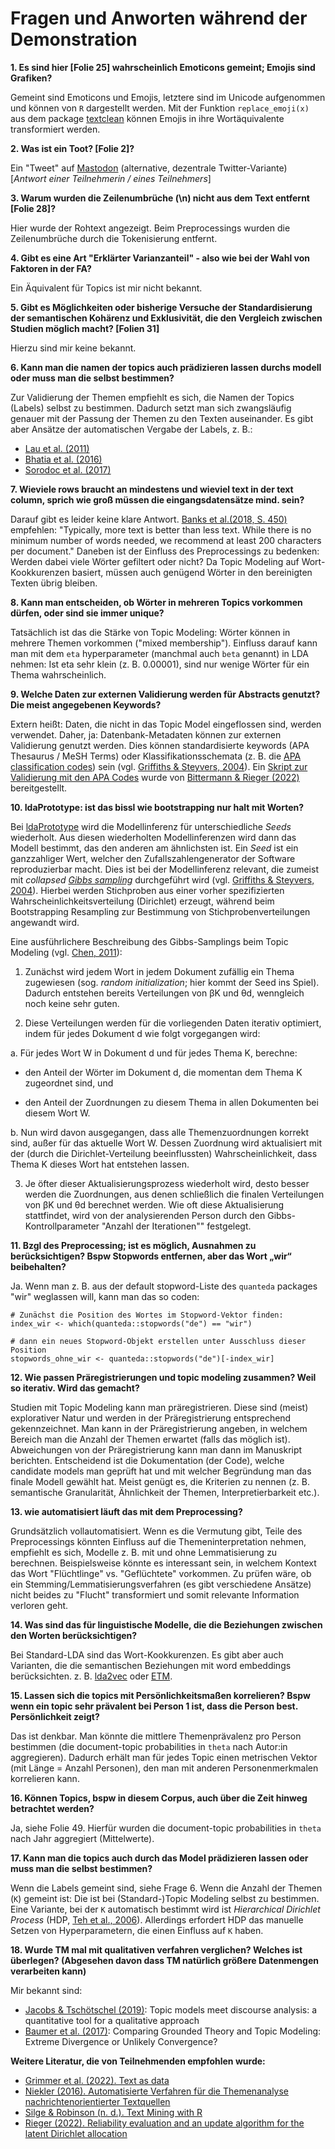 # Fragen und Anworten während der Demonstration

**1. Es sind hier [Folie 25] wahrscheinlich Emoticons gemeint; Emojis sind Grafiken?**

Gemeint sind Emoticons und Emojis, letztere sind im Unicode aufgenommen und können von `R` dargestellt werden. Mit der Funktion `replace_emoji(x)` aus dem package [textclean](https://github.com/trinker/textclean) können Emojis in ihre Wortäquivalente transformiert werden.

**2. Was ist ein Toot? [Folie 2]?**

Ein "Tweet" auf [Mastodon](https://joinmastodon.org/de) (alternative, dezentrale Twitter-Variante) [*Antwort einer Teilnehmerin / eines Teilnehmers*]

**3. Warum wurden die Zeilenumbrüche (\n) nicht aus dem Text entfernt [Folie 28]?**

Hier wurde der Rohtext angezeigt. Beim Preprocessings wurden die Zeilenumbrüche durch die Tokenisierung entfernt.

**4. Gibt es eine Art "Erklärter Varianzanteil" - also wie bei der Wahl von Faktoren in der FA?**

Ein Äquivalent für Topics ist mir nicht bekannt.

**5. Gibt es Möglichkeiten oder bisherige Versuche der Standardisierung der semantischen Kohärenz und Exklusivität, die den Vergleich zwischen Studien möglich macht? [Folien 31]**

Hierzu sind mir keine bekannt.

**6. Kann man die namen der topics auch prädizieren lassen durchs modell oder muss man die selbst bestimmen?**

Zur Validierung der Themen empfiehlt es sich, die Namen der Topics (Labels) selbst zu bestimmen. Dadurch setzt man sich zwangsläufig genauer mit der Passung der Themen zu den Texten auseinander. 
Es gibt aber Ansätze der automatischen Vergabe der Labels, z. B.:

+ [Lau et al. (2011)](https://dl.acm.org/doi/abs/10.5555/2002472.2002658)
+ [Bhatia et al. (2016)](https://doi.org/10.48550/arXiv.1612.05340)
+ [Sorodoc et al. (2017)](https://aclanthology.org/E17-2111/)

**7. Wieviele rows braucht an mindestens und wieviel text in der text column, sprich wie groß müssen die eingangsdatensätze mind. sein?**

Darauf gibt es leider keine klare Antwort. [Banks et al.(2018, S. 450)](https://doi.org/10.1007/s10869-017-9528-3) empfehlen: "Typically, more text is better than less text. While there is no minimum number of words needed, we recommend at least 200 characters per document."
Daneben ist der Einfluss des Preprocessings zu bedenken: Werden dabei viele Wörter gefiltert oder nicht? Da Topic Modeling auf Wort-Kookkurenzen basiert, müssen auch genügend Wörter in den bereinigten Texten übrig bleiben.

**8. Kann man entscheiden, ob Wörter in mehreren Topics vorkommen dürfen, oder sind sie immer unique?**

Tatsächlich ist das die Stärke von Topic Modeling: Wörter können in mehrere Themen vorkommen ("mixed membership"). Einfluss darauf kann man mit dem `eta` hyperparameter (manchmal auch `beta` genannt) in LDA nehmen: Ist eta sehr klein (z. B. 0.00001), sind nur wenige Wörter für ein Thema wahrscheinlich.

**9. Welche Daten zur externen Validierung werden für Abstracts genutzt? Die meist angegebenen Keywords?**

Extern heißt: Daten, die nicht in das Topic Model eingeflossen sind, werden verwendet. Daher, ja: Datenbank-Metadaten können zur externen Validierung genutzt werden. Dies können standardisierte keywords (APA Thesaurus / MeSH Terms) oder Klassifikationsschemata (z. B. die [APA classification codes](https://www.apa.org/pubs/databases/training/class-codes)) sein (vgl. [Griffiths & Steyvers, 2004](https://www.pnas.org/doi/10.1073/pnas.0307752101)).
Ein [Skript zur Validierung mit den APA Codes](https://github.com/abitter/sdp22_supplements/blob/main/Analysis%20Code/Model%20evaluation/validate_with_classifications.R) wurde von [Bittermann & Rieger (2022)](https://aclanthology.org/2022.sdp-1.2) bereitgestellt.

**10. IdaPrototype: ist das bissl wie bootstrapping nur halt mit Worten?**

Bei [ldaPrototype](https://github.com/JonasRieger/ldaPrototype) wird die Modellinferenz für unterschiedliche *Seeds* wiederholt. Aus diesen wiederholten Modellinferenzen wird dann das Modell bestimmt, das den anderen am ähnlichsten ist. Ein *Seed* ist ein ganzzahliger Wert, welcher den Zufallszahlengenerator der Software reproduzierbar macht. Dies ist bei der Modellinferenz relevant, die  zumeist mit *collapsed [Gibbs sampling](https://en.wikipedia.org/wiki/Gibbs_sampling)* durchgeführt wird (vgl. [Griffiths & Steyvers, 2004](https://www.pnas.org/doi/10.1073/pnas.0307752101)). Hierbei werden Stichproben aus einer vorher spezifizierten Wahrscheinlichkeitsverteilung (Dirichlet) erzeugt, während beim Bootstrapping Resampling zur Bestimmung von Stichprobenverteilungen angewandt wird.

Eine ausführlichere Beschreibung des Gibbs-Samplings beim Topic Modeling (vgl. [Chen, 2011](https://blog.echen.me/2011/08/22/introduction-to-latent-dirichlet-allocation/)):

1. Zunächst wird jedem Wort in jedem Dokument zufällig ein Thema zugewiesen (sog. *random initialization*; hier kommt der Seed ins Spiel). Dadurch entstehen bereits Verteilungen von βK und θd, wenngleich noch keine sehr guten.

2. Diese Verteilungen werden für die vorliegenden Daten iterativ optimiert, indem für jedes Dokument d wie folgt vorgegangen wird:

  a. Für jedes Wort W in Dokument d und für jedes Thema K, berechne: 
  
  + den Anteil der Wörter im Dokument d, die momentan dem Thema K zugeordnet sind, und 
    
  + den Anteil der Zuordnungen zu diesem Thema in allen Dokumenten bei diesem Wort W. 
    
  b. Nun wird davon ausgegangen, dass alle Themenzuordnungen korrekt sind, außer für das aktuelle Wort W. Dessen Zuordnung wird aktualisiert mit der (durch die Dirichlet-Verteilung beeinflussten) Wahrscheinlichkeit, dass Thema K dieses Wort hat entstehen lassen. 

3. Je öfter dieser Aktualisierungsprozess wiederholt wird, desto besser werden die Zuordnungen, aus denen schließlich die finalen Verteilungen von βK und θd berechnet werden. Wie oft diese Aktualisierung stattfindet, wird von der analysierenden Person durch den Gibbs-Kontrollparameter "Anzahl der Iterationen"" festgelegt.
  
  
**11. Bzgl des Preprocessing; ist es möglich, Ausnahmen zu berücksichtigen? Bspw Stopwords entfernen, aber das Wort „wir“ beibehalten?**

Ja. Wenn man z. B. aus der default stopword-Liste des `quanteda` packages "wir" weglassen will, kann man das so coden:

```
# Zunächst die Position des Wortes im Stopword-Vektor finden:
index_wir <- which(quanteda::stopwords("de") == "wir")

# dann ein neues Stopword-Objekt erstellen unter Ausschluss dieser Position
stopwords_ohne_wir <- quanteda::stopwords("de")[-index_wir]
```

**12. Wie passen Präregistrierungen und topic modeling zusammen? Weil so iterativ. Wird das gemacht?**

Studien mit Topic Modeling kann man präregistrieren. Diese sind (meist) explorativer Natur und werden in der Präregistrierung entsprechend gekennzeichnet.
Man kann in der Präregistrierung angeben, in welchem Bereich man die Anzahl der Themen erwartet (falls das möglich ist).
Abweichungen von der Präregistrierung kann man dann im Manuskript berichten.
Entscheidend ist die Dokumentation (der Code), welche candidate models man geprüft hat und mit welcher Begründung man das finale Modell gewählt hat.
Meist genügt es, die Kriterien zu nennen (z. B. semantische Granularität, Ähnlichkeit der Themen, Interpretierbarkeit etc.).

**13. wie automatisiert läuft das mit dem Preprocessing?**

Grundsätzlich vollautomatisiert. Wenn es die Vermutung gibt, Teile des Preprocessings könnten Einfluss auf die Themeninterpretation nehmen, empfiehlt es sich, Modelle z. B. mit und ohne Lemmatisierung zu berechnen.
Beispielsweise könnte es interessant sein, in welchem Kontext das Wort "Flüchtlinge" vs. "Geflüchtete" vorkommen. Zu prüfen wäre, ob ein Stemming/Lemmatisierungsverfahren (es gibt verschiedene Ansätze) nicht beides zu "Flucht" transformiert und somit relevante Information verloren geht.

**14. Was sind das für linguistische Modelle, die die Beziehungen zwischen den Worten berücksichtigen?**

Bei Standard-LDA sind das Wort-Kookkurenzen. Es gibt aber auch Varianten, die die semantischen Beziehungen mit word embeddings berücksichten. z. B. [lda2vec](https://github.com/cemoody/lda2vec) oder [ETM](https://github.com/bnosac/ETM).

**15. Lassen sich die topics mit Persönlichkeitsmaßen korrelieren? Bspw wenn ein topic sehr prävalent bei Person 1 ist, dass die Person best. Persönlichkeit zeigt?**

Das ist denkbar. Man könnte die mittlere Themenprävalenz pro Person bestimmen (die document-topic probabilities in `theta` nach Autor:in aggregieren).
Dadurch erhält man für jedes Topic einen metrischen Vektor (mit Länge = Anzahl Personen), den man mit anderen Personenmerkmalen korrelieren kann.

**16. Können Topics, bspw in diesem Corpus, auch über die Zeit hinweg betrachtet werden?**

Ja, siehe Folie 49. Hierfür wurden die document-topic probabilities in `theta` nach Jahr aggregiert (Mittelwerte).

**17. Kann man die topics auch durch das Model prädizieren lassen oder muss man die selbst bestimmen?**

Wenn die Labels gemeint sind, siehe Frage 6. Wenn die Anzahl der Themen (`K`) gemeint ist: Die ist bei (Standard-)Topic Modeling selbst zu bestimmen. Eine Variante, bei der `K` automatisch bestimmt wird ist *Hierarchical Dirichlet Process* (HDP, [Teh et al., 2006](http://www.jstor.org/stable/27639773?origin=JSTOR-pdf)). Allerdings erfordert HDP das manuelle Setzen von Hyperparametern, die einen Einfluss auf `K` haben.

**18. Wurde TM mal mit qualitativen verfahren verglichen? Welches ist überlegen? (Abgesehen davon dass TM natürlich größere Datenmengen verarbeiten kann)**

Mir bekannt sind:

+ [Jacobs & Tschötschel (2019)](https://doi.org/10.1080/13645579.2019.1576317): Topic models meet discourse analysis: a quantitative tool for a qualitative approach
+ [Baumer et al. (2017)](https://doi.org/10.1002/asi.23786): Comparing Grounded Theory and Topic Modeling: Extreme Divergence or Unlikely Convergence?

**Weitere Literatur, die von Teilnehmenden empfohlen wurde:**

+ [Grimmer et al. (2022). Text as data](https://press.princeton.edu/books/paperback/9780691207551/text-as-data)
+ [Niekler (2016). Automatisierte Verfahren für die Themenanalyse nachrichtenorientierter Textquellen](http://asv.informatik.uni-leipzig.de/publication/file/350/Niekler_Diss.pdf)
+ [Silge & Robinson (n. d.). Text Mining with R](https://www.tidytextmining.com/)
+ [Rieger (2022). Reliability evaluation and an update algorithm for the latent Dirichlet allocation](https://eldorado.tu-dortmund.de/bitstream/2003/41102/2/Dissertation_mit_DOI.pdf)
